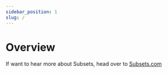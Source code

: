 ```yaml
---
sidebar_position: 1
slug: /
---
```


# Overview

If want to hear more about Subsets, head over to [Subsets.com](https://subsets.com)

